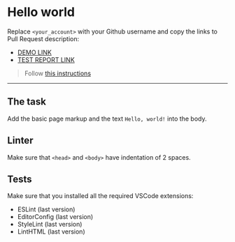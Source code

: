 # Hello world

Replace `<your_account>` with your Github username and copy the links to Pull Request description:
- [DEMO LINK](https://vadymboichenkoAcupower.github.io/layout_hello-world/)
- [TEST REPORT LINK](https://vadymboichenkoAcupower.github.io/layout_hello-world/report/html_report/)

> Follow [this instructions](https://mate-academy.github.io/layout_task-guideline/#how-to-solve-the-layout-tasks-on-github)
___

## The task

Add the basic page markup and the text `Hello, world!` into the body.

## Linter

Make sure that `<head>` and `<body>` have indentation of 2 spaces.

## Tests

Make sure that you installed all the required VSCode extensions:

- ESLint (last version)
- EditorConfig (last version)
- StyleLint (last version)
- LintHTML (last version)

